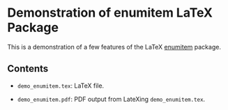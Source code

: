 Demonstration of enumitem LaTeX Package
===========

This is a demonstration of a few features of the LaTeX
[enumitem](https://ctan.org/pkg/enumitem) package.

Contents
---------

* `demo_enumitem.tex`: LaTeX file.

* `demo_enumitem.pdf`: PDF output from LateXing `demo_enumitem.tex`.



